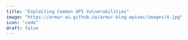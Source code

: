```yaml
---
title: "Exploiting Common API Vulnerabilities"
image: "https://armur-ai.github.io/armur-blog-apisec/images/4.jpg"
icon: "code"
draft: false
---
```

